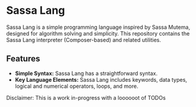 # Sassa Lang

Sassa Lang is a simple programming language inspired by Sassa Mutema, designed for algorithm solving and simplicity.
This repository contains the Sassa Lang interpreter (Composer-based) and related utilities.

## Features

- **Simple Syntax:** Sassa Lang has a straightforward syntax.
- **Key Language Elements:** Sassa Lang includes keywords, data types, logical and numerical operators, loops, and more.

Disclaimer: This is a work in-progress with a loooooot of TODOs